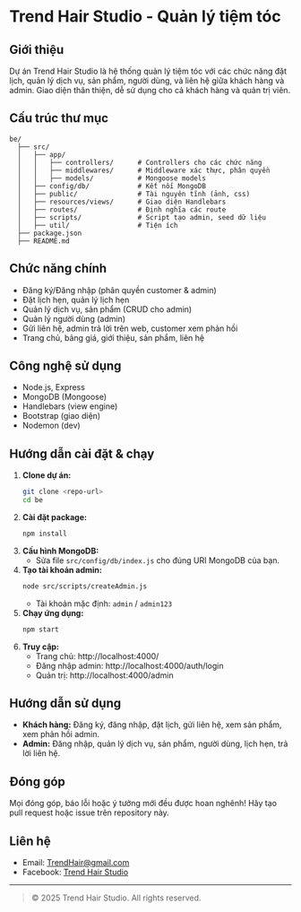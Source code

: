 # Trend Hair Studio - Quản lý tiệm tóc

## Giới thiệu
Dự án Trend Hair Studio là hệ thống quản lý tiệm tóc với các chức năng đặt lịch, quản lý dịch vụ, sản phẩm, người dùng, và liên hệ giữa khách hàng và admin. Giao diện thân thiện, dễ sử dụng cho cả khách hàng và quản trị viên.

## Cấu trúc thư mục
```
be/
  ├── src/
  │   ├── app/
  │   │   ├── controllers/      # Controllers cho các chức năng
  │   │   ├── middlewares/      # Middleware xác thực, phân quyền
  │   │   ├── models/           # Mongoose models
  │   ├── config/db/            # Kết nối MongoDB
  │   ├── public/               # Tài nguyên tĩnh (ảnh, css)
  │   ├── resources/views/      # Giao diện Handlebars
  │   ├── routes/               # Định nghĩa các route
  │   ├── scripts/              # Script tạo admin, seed dữ liệu
  │   ├── util/                 # Tiện ích
  ├── package.json
  ├── README.md
```

## Chức năng chính
- Đăng ký/Đăng nhập (phân quyền customer & admin)
- Đặt lịch hẹn, quản lý lịch hẹn
- Quản lý dịch vụ, sản phẩm (CRUD cho admin)
- Quản lý người dùng (admin)
- Gửi liên hệ, admin trả lời trên web, customer xem phản hồi
- Trang chủ, bảng giá, giới thiệu, sản phẩm, liên hệ

## Công nghệ sử dụng
- Node.js, Express
- MongoDB (Mongoose)
- Handlebars (view engine)
- Bootstrap (giao diện)
- Nodemon (dev)

## Hướng dẫn cài đặt & chạy
1. **Clone dự án:**
   ```bash
   git clone <repo-url>
   cd be
   ```
2. **Cài đặt package:**
   ```bash
   npm install
   ```
3. **Cấu hình MongoDB:**
   - Sửa file `src/config/db/index.js` cho đúng URI MongoDB của bạn.
4. **Tạo tài khoản admin:**
   ```bash
   node src/scripts/createAdmin.js
   ```
   - Tài khoản mặc định: `admin` / `admin123`
5. **Chạy ứng dụng:**
   ```bash
   npm start
   ```
6. **Truy cập:**
   - Trang chủ: http://localhost:4000/
   - Đăng nhập admin: http://localhost:4000/auth/login
   - Quản trị: http://localhost:4000/admin

## Hướng dẫn sử dụng
- **Khách hàng:** Đăng ký, đăng nhập, đặt lịch, gửi liên hệ, xem sản phẩm, xem phản hồi admin.
- **Admin:** Đăng nhập, quản lý dịch vụ, sản phẩm, người dùng, lịch hẹn, trả lời liên hệ.

## Đóng góp
Mọi đóng góp, báo lỗi hoặc ý tưởng mới đều được hoan nghênh! Hãy tạo pull request hoặc issue trên repository này.

## Liên hệ
- Email: TrendHair@gmail.com
- Facebook: [Trend Hair Studio](https://web.facebook.com/tuantruyen99)

---
> © 2025 Trend Hair Studio. All rights reserved. 
